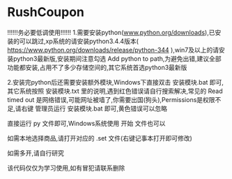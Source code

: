 # RushCoupon

!!!!!!务必要低调使用!!!!!!
1.需要安装python(www.python.org/downloads),已安装的可以跳过,xp系统的请安装python3.4.4版本( https://www.python.org/downloads/release/python-344 ),win7及以上的请安装python3最新版,安装期间注意勾选 Add python to path,为避免出错,建议全部功能都安装,占用不了多少存储空间的,其它系统首选python3最新版

2.安装完python后还需要安装额外模块,Windows下直接双击 安装模块.bat 即可,其它系统按照 安装模块.txt 里的说明,遇到红色错误请自行搜索解决,常见的 Read timed out 是网络错误,可能网址被墙了,你需要出国(狗头),Permissions是权限不足,请右键 管理员运行 安装模块.bat 即可,黄色错误可以忽略

直接运行 py 文件即可,Windows系统使用 开始 文件也可以

如需本地选择商品,请打开对应的 .set 文件(右键记事本打开即可修改)

如需多开,请自行研究

该代码仅仅为学习使用,如有冒犯请联系删除
